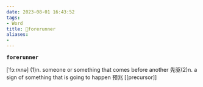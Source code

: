 ```yaml
---
date: 2023-08-01 16:43:52
tags: 
- Word
title: 📖forerunner
aliases: 
- 
---
```


<pre><strong>forerunner</strong></pre>

[ˈfɔ:rʌnə]
(1)n. someone or something that comes before another 先驱(2)n. a sign of something that is going to happen 预兆
[[precursor]]
